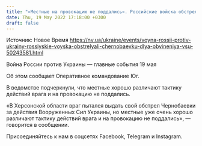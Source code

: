 ```yaml
---
title: "«Местные на провокацию не поддались». Российские войска обстреляли Чернобаевку для обвинения украинских защитников"
date: Thu, 19 May 2022 17:18:00 +0300
draft: false
---
```

Источник: Новое Время https://nv.ua/ukraine/events/voyna-rossii-protiv-ukrainy-rossiyskie-voyska-obstrelyali-chernobaevku-dlya-obvineniya-vsu-50243581.html


Война России против Украины — главные события 19 мая

 Об этом сообщает Оперативное командование Юг.

В ведомстве подчеркнули, что местные хорошо различают тактику действий врага и на провокацию не поддались.

«В Херсонской области враг пытался выдать свой обстрел Чернобаевки за действия Вооруженных Сил Украины, но местные уже очень хорошо различают тактику действий врага и на провокацию не поддались», — говорится в сообщении.

Присоединяйтесь к нам в соцсетях Facebook, Telegram и Instagram.
